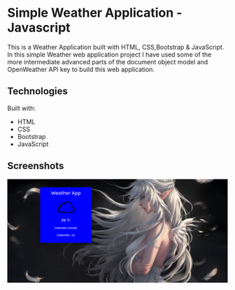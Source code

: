 
# Simple Weather Application - Javascript

This is a Weather Application built with HTML, CSS,Bootstrap & JavaScript. In this simple Weather web application project I have used  some of the more intermediate advanced parts of the document object model and OpenWeather API key to build this web application. 


## Technologies

Built with:

- HTML
- CSS
- Bootstrap
- JavaScript

## Screenshots


![](images/2.png)

